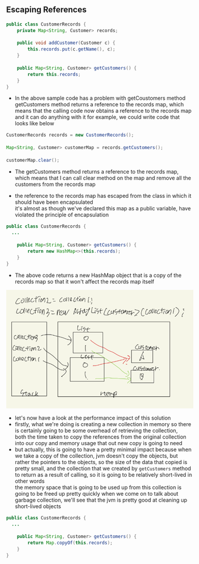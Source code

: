 ## Escaping References

```java
public class CustomerRecords {
    private Map<String, Customer> records;
    
    public void addCustomer(Customer c) {
        this.records.put(c.getName(), c);
    }
    
    public Map<String, Customer> getCustomers() {
        return this.records;
    }
}
```
* In the above sample code has a problem with getCoustomers method  
  getCustomers method returns a reference to the records map,
  which means that the calling code now obtains a reference to the records map and it can do anything with it
  for example, we could write code that looks like below

```java
CustomerRecords records = new CustomerRecords();

Map<String, Customer> customerMap = records.getCustomers();

customerMap.clear();
```
* The getCustomers method returns a reference to the records map,
  which means that I can call clear method on the map and remove all the customers from the records map

* the reference to the records map has escaped from the class in which it should have been encapsulated  
  it's almost as though we've declared this map as a public variable, have violated the principle of encapsulation


```java
public class CustomerRecords {
  ...
    
    public Map<String, Customer> getCustomers() {
        return new HashMap<>(this.records);
    }
}
```  
* The above code returns a new HashMap object that is a copy of the records map
  so that it won't affect the records map itself

![img_14.png](img_14.png)

* let's now have a look at the performance impact of this solution
* firstly, what we're doing is creating a new collection in memory so there is certainly going to be some overhead of retrieving the collection,  
  both the time taken to copy the references from the original collection into our copy and memory usage that out new copy is going to need
* but actually, this is going to have a pretty minimal impact 
  because when we take a copy of the collection, jvm doesn't copy the objects, but rather the pointers to the objects, so the size of the data that copied is pretty small,
  and the collection that we created by `getCustomers` method to return as a result of calling, so it is going to be relatively short-lived in other words  
  the memory space that is going to be used up from this collection is going to be freed up pretty quickly
  when we come on to talk about garbage collection, we'll see that the jvm is pretty good at cleaning up short-lived objects


```java
public class CustomerRecords {
  ...
    
    public Map<String, Customer> getCustomers() {
        return Map.copyOf(this.records);
    }
}
```  